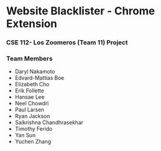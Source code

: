 # Website Blacklister - Chrome Extension
### CSE 112- Los Zoomeros (Team 11) Project


### Team Members
- Daryl Nakamoto
- Edvard-Mattias Boe
- Elizabeth Cho
- Erik Follette
- Hansae Lee
- Neel Chowdri
- Paul Larsen 
- Ryan Jackson
- Saikrishna Chandhrasekhar
- Timothy Ferido
- Yan Sun
- Yuchen Zhang


